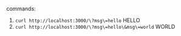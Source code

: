 commands: <br>

1. `curl http://localhost:3000/\?msg\=hello`  HELLO
2. `curl http://localhost:3000/\?msg\=hello\&msg\=world`  WORLD